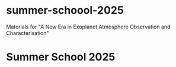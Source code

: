 # summer-schoool-2025
Materials for "A New Era in Exoplanet Atmosphere Observation and Characterisation"
# Summer School 2025
